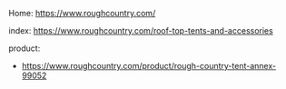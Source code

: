 Home: https://www.roughcountry.com/

index: https://www.roughcountry.com/roof-top-tents-and-accessories

product:
- https://www.roughcountry.com/product/rough-country-tent-annex-99052
